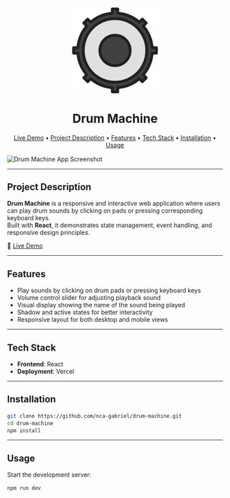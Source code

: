 <p align="center">
  <a href="https://your-drum-machine-demo-link.vercel.app" target="_blank">
    <img src="./public/drum.png" alt="Drum Machine Demo" width="200"/>
  </a>
</p>

<h1 align="center">Drum Machine</h1>

<p align="center">
  <a href="https://your-drum-machine-demo-link.vercel.app" target="_blank">Live Demo</a> •
  <a href="#project-description">Project Description</a> •
  <a href="#features">Features</a> •
  <a href="#tech-stack">Tech Stack</a> •
  <a href="#installation">Installation</a> •
  <a href="#usage">Usage</a>
</p>

<img src="./public/samplel.png" alt="Drum Machine App Screenshot" align="center" width="auto" height="auto">

---

## Project Description

**Drum Machine** is a responsive and interactive web application where users can play drum sounds by clicking on pads or pressing corresponding keyboard keys.  
Built with **React**, it demonstrates state management, event handling, and responsive design principles.

🔗 [Live Demo](https://your-drum-machine-demo-link.vercel.app)

---

## Features

- Play sounds by clicking on drum pads or pressing keyboard keys
- Volume control slider for adjusting playback sound
- Visual display showing the name of the sound being played
- Shadow and active states for better interactivity
- Responsive layout for both desktop and mobile views

---

## Tech Stack

- **Frontend**: React
- **Deployment**: Vercel

---

## Installation

```bash
git clone https://github.com/nca-gabriel/drum-machine.git
cd drum-machine
npm install
```

---

## Usage

Start the development server:

```bash
npm run dev
```
